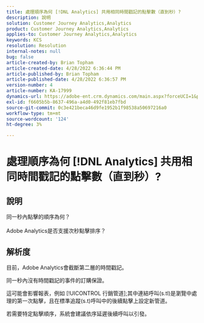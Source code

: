 ```yaml
---
title: 處理順序為何 [!DNL Analytics] 共用相同時間戳記的點擊數（直到秒）?
description: 說明
solution: Customer Journey Analytics,Analytics
product: Customer Journey Analytics,Analytics
applies-to: Customer Journey Analytics,Analytics
keywords: KCS
resolution: Resolution
internal-notes: null
bug: false
article-created-by: Brian Topham
article-created-date: 4/28/2022 6:36:44 PM
article-published-by: Brian Topham
article-published-date: 4/28/2022 6:36:57 PM
version-number: 4
article-number: KA-17999
dynamics-url: https://adobe-ent.crm.dynamics.com/main.aspx?forceUCI=1&pagetype=entityrecord&etn=knowledgearticle&id=228cd325-22c7-ec11-a7b6-0022480a1b03
exl-id: f6605b5b-8637-496a-a4d0-492f81eb7fbd
source-git-commit: 0c3e421beca46d9fe1952b1f98538a50697216a0
workflow-type: tm+mt
source-wordcount: '124'
ht-degree: 3%

---
```


# 處理順序為何 [!DNL Analytics] 共用相同時間戳記的點擊數（直到秒）?

## 說明

同一秒內點擊的順序為何？<br><br>Adobe Analytics是否支援次秒點擊排序？

## 解析度


目前，Adobe Analytics會截斷第二層的時間戳記。

同一秒內沒有時間戳記的事件的訂購保證。

這可能會影響報表，例如 [!UICONTROL 行銷管道];其中連結呼叫(s.tl)是瀏覽中處理的第一次點擊，且在標準追蹤(s.t)呼叫中的後續點擊上設定新管道。

若需要特定點擊順序，系統會建議依序延遲後續呼叫以引發。
